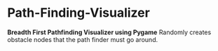 # Path-Finding-Visualizer

<b>Breadth First Pathfinding Visualizer using Pygame</b>
Randomly creates obstacle nodes that the path finder must go around.
